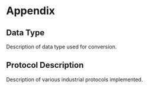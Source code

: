 # Appendix

## Data Type

Description of data type used for conversion.

## Protocol Description

Description of various industrial protocols implemented.